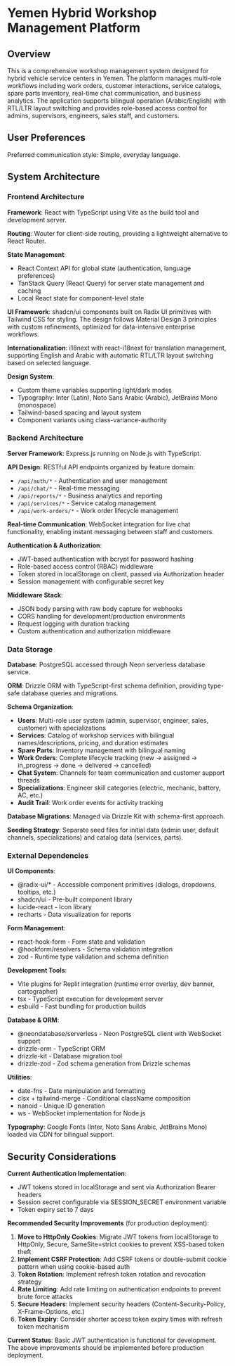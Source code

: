 # Yemen Hybrid Workshop Management Platform

## Overview

This is a comprehensive workshop management system designed for hybrid vehicle service centers in Yemen. The platform manages multi-role workflows including work orders, customer interactions, service catalogs, spare parts inventory, real-time chat communication, and business analytics. The application supports bilingual operation (Arabic/English) with RTL/LTR layout switching and provides role-based access control for admins, supervisors, engineers, sales staff, and customers.

## User Preferences

Preferred communication style: Simple, everyday language.

## System Architecture

### Frontend Architecture

**Framework**: React with TypeScript using Vite as the build tool and development server.

**Routing**: Wouter for client-side routing, providing a lightweight alternative to React Router.

**State Management**: 
- React Context API for global state (authentication, language preferences)
- TanStack Query (React Query) for server state management and caching
- Local React state for component-level state

**UI Framework**: shadcn/ui components built on Radix UI primitives with Tailwind CSS for styling. The design follows Material Design 3 principles with custom refinements, optimized for data-intensive enterprise workflows.

**Internationalization**: i18next with react-i18next for translation management, supporting English and Arabic with automatic RTL/LTR layout switching based on selected language.

**Design System**:
- Custom theme variables supporting light/dark modes
- Typography: Inter (Latin), Noto Sans Arabic (Arabic), JetBrains Mono (monospace)
- Tailwind-based spacing and layout system
- Component variants using class-variance-authority

### Backend Architecture

**Server Framework**: Express.js running on Node.js with TypeScript.

**API Design**: RESTful API endpoints organized by feature domain:
- `/api/auth/*` - Authentication and user management
- `/api/chat/*` - Real-time messaging
- `/api/reports/*` - Business analytics and reporting
- `/api/services/*` - Service catalog management
- `/api/work-orders/*` - Work order lifecycle management

**Real-time Communication**: WebSocket integration for live chat functionality, enabling instant messaging between staff and customers.

**Authentication & Authorization**:
- JWT-based authentication with bcrypt for password hashing
- Role-based access control (RBAC) middleware
- Token stored in localStorage on client, passed via Authorization header
- Session management with configurable secret key

**Middleware Stack**:
- JSON body parsing with raw body capture for webhooks
- CORS handling for development/production environments
- Request logging with duration tracking
- Custom authentication and authorization middleware

### Data Storage

**Database**: PostgreSQL accessed through Neon serverless database service.

**ORM**: Drizzle ORM with TypeScript-first schema definition, providing type-safe database queries and migrations.

**Schema Organization**:
- **Users**: Multi-role user system (admin, supervisor, engineer, sales, customer) with specializations
- **Services**: Catalog of workshop services with bilingual names/descriptions, pricing, and duration estimates
- **Spare Parts**: Inventory management with bilingual naming
- **Work Orders**: Complete lifecycle tracking (new → assigned → in_progress → done → delivered → cancelled)
- **Chat System**: Channels for team communication and customer support threads
- **Specializations**: Engineer skill categories (electric, mechanic, battery, AC, etc.)
- **Audit Trail**: Work order events for activity tracking

**Database Migrations**: Managed via Drizzle Kit with schema-first approach.

**Seeding Strategy**: Separate seed files for initial data (admin user, default channels, specializations) and catalog data (services, parts).

### External Dependencies

**UI Components**: 
- @radix-ui/* - Accessible component primitives (dialogs, dropdowns, tooltips, etc.)
- shadcn/ui - Pre-built component library
- lucide-react - Icon library
- recharts - Data visualization for reports

**Form Management**:
- react-hook-form - Form state and validation
- @hookform/resolvers - Schema validation integration
- zod - Runtime type validation and schema definition

**Development Tools**:
- Vite plugins for Replit integration (runtime error overlay, dev banner, cartographer)
- tsx - TypeScript execution for development server
- esbuild - Fast bundling for production builds

**Database & ORM**:
- @neondatabase/serverless - Neon PostgreSQL client with WebSocket support
- drizzle-orm - TypeScript ORM
- drizzle-kit - Database migration tool
- drizzle-zod - Zod schema generation from Drizzle schemas

**Utilities**:
- date-fns - Date manipulation and formatting
- clsx + tailwind-merge - Conditional className composition
- nanoid - Unique ID generation
- ws - WebSocket implementation for Node.js

**Typography**: Google Fonts (Inter, Noto Sans Arabic, JetBrains Mono) loaded via CDN for bilingual support.

## Security Considerations

**Current Authentication Implementation**:
- JWT tokens stored in localStorage and sent via Authorization Bearer headers
- Session secret configurable via SESSION_SECRET environment variable
- Token expiry set to 7 days

**Recommended Security Improvements** (for production deployment):
1. **Move to HttpOnly Cookies**: Migrate JWT tokens from localStorage to HttpOnly, Secure, SameSite=strict cookies to prevent XSS-based token theft
2. **Implement CSRF Protection**: Add CSRF tokens or double-submit cookie pattern when using cookie-based auth
3. **Token Rotation**: Implement refresh token rotation and revocation strategy
4. **Rate Limiting**: Add rate limiting on authentication endpoints to prevent brute force attacks
5. **Secure Headers**: Implement security headers (Content-Security-Policy, X-Frame-Options, etc.)
6. **Token Expiry**: Consider shorter access token expiry times with refresh token mechanism

**Current Status**: Basic JWT authentication is functional for development. The above improvements should be implemented before production deployment.